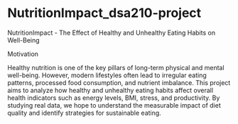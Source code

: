 # NutritionImpact_dsa210-project

NutritionImpact - The Effect of Healthy and Unhealthy Eating Habits on Well-Being

Motivation

Healthy nutrition is one of the key pillars of long-term physical and mental well-being. However, modern lifestyles often lead to irregular eating patterns, processed food consumption, and nutrient imbalance.
This project aims to analyze how healthy and unhealthy eating habits affect overall health indicators such as energy levels, BMI, stress, and productivity.
By studying real data, we hope to understand the measurable impact of diet quality and identify strategies for sustainable eating.
